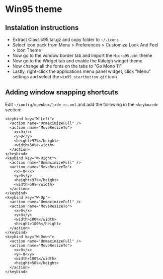 # Win95 theme

## Instalation instructions

- Extract Classic95.tar.gz and copy folder to `~/.icons`
- Select icon pack from Menu > Preferences > Customize Look And Feel > Icon Theme
- Now go to the window border tab and import the `Micro95.obt` theme
- Now go to the Widget tab and enable the Raleigh widget theme
- Now change all the fonts on the tabs to "Go Mono 11"
- Lastly, right-click the applications menu panel widget, click "Menu" settings
  and select the `win95_startbutton.gif` icon

## Adding window snapping shortcuts

Edit `~/config/openbox/lxde-rc.xml` and add the following in the `<keyboard>` section:

```
<keybind key="W-Left">
  <action name="UnmaximizeFull" />
  <action name="MoveResizeTo">
    <x>0</x>
    <y>0</y>
    <height>97%</height>
    <width>50%</width>
  </action>
</keybind>
<keybind key="W-Right">
  <action name="UnmaximizeFull" />
  <action name="MoveResizeTo">
    <x>-0</x>
    <y>0</y>
    <height>97%</height>
    <width>50%</width>
  </action>
</keybind>
<keybind key="W-Up">
  <action name="UnmaximizeFull" />
  <action name="MoveResizeTo">
    <x>0</x>
    <y>0</y>
    <width>100%</width>
    <height>100%</height>
  </action>
</keybind>
<keybind key="W-Down">
  <action name="UnmaximizeFull" />
  <action name="MoveResizeTo">
    <x>0</x>
    <y>-0</y>
    <width>100%</width>
    <height>50%</height>
  </action>
</keybind>
```
